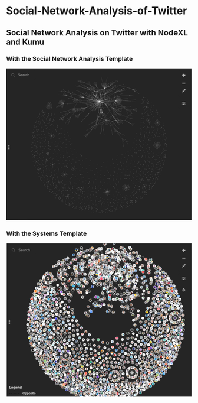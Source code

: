 # Social-Network-Analysis-of-Twitter
## Social Network Analysis on Twitter with NodeXL and Kumu
### With the Social Network Analysis Template
<img src="graph.png" />

### With the Systems Template
<img src="graph_cyb1.png" />
